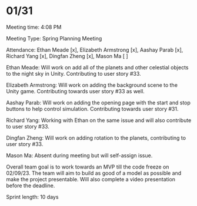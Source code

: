 <h1> 01/31 </h1> 


Meeting time: 4:08 PM 

Meeting Type: Spring Planning Meeting 

Attendance: Ethan Meade [x], Elizabeth Armstrong [x], Aashay Parab [x], Richard Yang [x], Dingfan Zheng [x], Mason Ma [ ] 

Ethan Meade: Will work on add all of the planets and other celestial objects to the night sky in Unity. Contributing to user story #33. 

Elizabeth Armstrong: Will work on adding the background scene to the Unity game. Contributing towards user story #33 as well. 

Aashay Parab: Will work on adding the opening page with the start and stop buttons to help control simulation. Contributing towards user story #31.

Richard Yang: Working with Ethan on the same issue and will also contribute to user story #33.

Dingfan Zheng: Will work on adding rotation to the planets, contributing to user story #33.

Mason Ma: Absent during meeting but will self-assign issue. 

Overall team goal is to work towards an MVP till the code freeze on 02/09/23. The team will aim to build as good of a model as possible and make the project presentable. Will also complete a video presentation before the deadline. 

Sprint length: 10 days 
